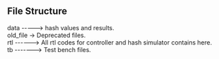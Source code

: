 ## File Structure
<!-- basic structure --> 
data -----> hash values and results.  
old_file -> Deprecated files.  
rtl ------> All rtl codes for controller and hash simulator contains here.  
tb -------> Test bench files.  
